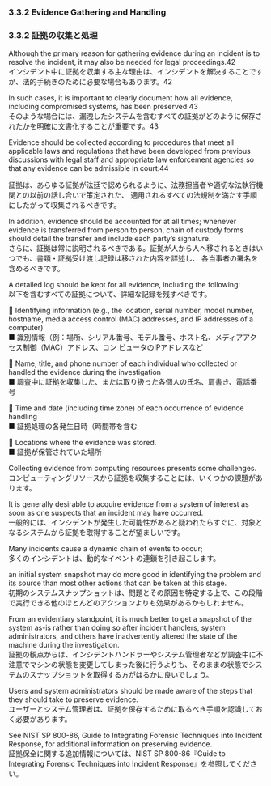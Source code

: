 ### 3.3.2 Evidence Gathering and Handling
### 3.3.2 証拠の収集と処理

Although the primary reason for gathering evidence during an incident is to resolve the incident, it may also be needed for legal proceedings.42  
インシデント中に証拠を収集する主な理由は、インシデントを解決することですが、法的手続きのために必要な場合もあります。42  

In such cases, it is important to clearly document how all evidence, including compromised systems, has been preserved.43  
そのような場合には、漏洩したシステムを含むすべての証拠がどのように保存されたかを明確に文書化することが重要です。43

Evidence should be collected according to procedures that meet all applicable laws and regulations that have been developed from previous discussions with legal staff and appropriate law enforcement agencies so that any evidence can be admissible in court.44  

証拠は、あらゆる証拠が法廷で認められるように、法務担当者や適切な法執行機関との以前の話し合いで策定された、 適用されるすべての法規制を満たす手順にしたがって収集されるべきです。

In addition, evidence should be accounted for at all times; whenever evidence is transferred from person to person, chain of custody forms should detail the transfer and include each party’s signature.  
さらに、証拠は常に説明されるべきである。証拠が人から人へ移されるときはいつでも、書類・証拠受け渡し記録は移された内容を詳述し、 各当事者の署名を含めるべきです。  

A detailed log should be kept for all evidence, including the following:  
以下を含むすべての証拠について、詳細な記録を残すべきです。 

 Identifying information (e.g., the location, serial number, model number, hostname, media access control (MAC) addresses, and IP addresses of a computer)   
■ 識別情報（例：場所、シリアル番号、モデル番号、ホスト名、メディアアクセス制御（MAC）アドレス、コン ピュータのIPアドレスなど 

 Name, title, and phone number of each individual who collected or handled the evidence during the investigation  
■ 調査中に証拠を収集した、または取り扱った各個人の氏名、肩書き、電話番号

 Time and date (including time zone) of each occurrence of evidence handling  
■ 証拠処理の各発生日時（時間帯を含む  

 Locations where the evidence was stored.  
■ 証拠が保管されていた場所

Collecting evidence from computing resources presents some challenges.  
コンピューティングリソースから証拠を収集することには、いくつかの課題があります。

It is generally desirable to acquire evidence from a system of interest as soon as one suspects that an incident may have occurred.  
一般的には、インシデントが発生した可能性があると疑われたらすぐに、対象となるシステムから証拠を取得することが望ましいです。 

Many incidents cause a dynamic chain of events to occur;  
多くのインシデントは、動的なイベントの連鎖を引き起こします。  

an initial system snapshot may do more good in identifying the problem and its source than most other actions that can be taken at this stage.  
初期のシステムスナップショットは、問題とその原因を特定する上で、この段階で実行できる他のほとんどのアクションよりも効果があるかもしれません。 

From an evidentiary standpoint, it is much better to get a snapshot of the system as-is rather than doing so after incident handlers, system administrators, and others have inadvertently altered the state of the machine during the investigation.  
証拠の観点からは、インシデントハンドラーやシステム管理者などが調査中に不注意でマシンの状態を変更してしまった後に行うよりも、そのままの状態でシステムのスナップショットを取得する方がはるかに良いでしょう。

Users and system administrators should be made aware of the steps that they should take to preserve evidence.  
ユーザーとシステム管理者は、証拠を保存するために取るべき手順を認識しておく必要があります。 

See NIST SP 800-86, Guide to Integrating Forensic Techniques into Incident Response, for additional information on preserving evidence.  
証拠保全に関する追加情報については、NIST SP 800-86『Guide to Integrating Forensic Techniques into Incident Response』を参照してください。  